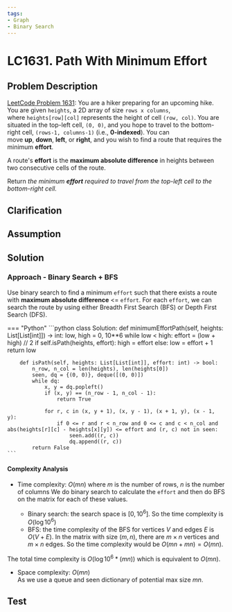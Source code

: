 ```yaml
---
tags:
- Graph
- Binary Search
---
```


# LC1631. Path With Minimum Effort
## Problem Description
[LeetCode Problem 1631](https://leetcode.com/problems/path-with-minimum-effort): You are a hiker preparing for an upcoming hike. You are given `heights`, a 2D array of size `rows x columns`, where `heights[row][col]` represents the height of cell `(row, col)`. You are situated in the top-left cell, `(0, 0)`, and you hope to travel to the bottom-right cell, `(rows-1, columns-1)` (i.e., **0-indexed**). You can move **up**, **down**, **left**, or **right**, and you wish to find a route that requires the minimum **effort**.

A route's **effort** is the **maximum absolute difference** in heights between two consecutive cells of the route.

Return _the minimum **effort** required to travel from the top-left cell to the bottom-right cell._

## Clarification

## Assumption

## Solution
### Approach - Binary Search + BFS
Use binary search to find a minimum `effort` such that there exists a route with **maximum absolute difference** <= `effort`. For each `effort`, we can search the route by using either Breadth First Search (BFS) or Depth First Search (DFS).

=== "Python"
    ```python
    class Solution:
        def minimumEffortPath(self, heights: List[List[int]]) -> int:
            low, high = 0, 10**6
            while low < high:
                effort = (low + high) // 2
                if self.isPath(heights, effort):
                    high = effort
                else:
                    low = effort + 1
            return low

        def isPath(self, heights: List[List[int]], effort: int) -> bool:
            n_row, n_col = len(heights), len(heights[0])
            seen, dq = {(0, 0)}, deque([(0, 0)])
            while dq:
                x, y = dq.popleft()
                if (x, y) == (n_row - 1, n_col - 1):
                    return True

                for r, c in (x, y + 1), (x, y - 1), (x + 1, y), (x - 1, y):
                    if 0 <= r and r < n_row and 0 <= c and c < n_col and abs(heights[r][c] - heights[x][y]) <= effort and (r, c) not in seen:
                        seen.add((r, c))
                        dq.append((r, c))
            return False
    ```

#### Complexity Analysis
* Time complexity: $O(m n)$ where $m$ is the number of rows, $n$ is the number of columns
We do binary search to calculate the `effort` and then do BFS on the matrix for each of these values.

    - Binary search: the search space is $[0, 10^6]$. So the time complexity is $O(\log 10^6)$
    - BFS: the time complexity of the BFS for vertices $V$ and edges $E$ is $O(V + E)$. In the matrix with size $(m, n)$, there are $m \times n$ vertices and $m \times n$ edges. So the time complexity would be $O(mn + mn) = O(mn)$.

The total time complexity is $O(\log 10^6 * (mn))$ which is equivalent to $O(mn)$.

* Space complexity: $O(m n)$  
As we use a queue and seen dictionary of potential max size $mn$.


## Test